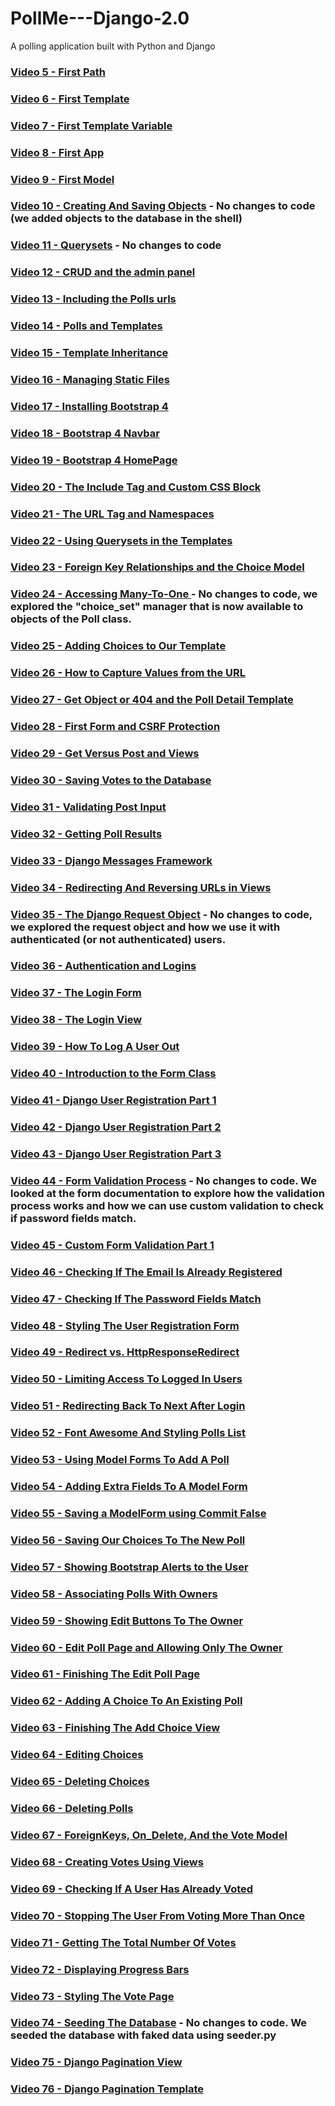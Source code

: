 # PollMe---Django-2.0
A polling application built with Python and Django

### [Video 5 - First Path](https://github.com/highfivecode/PollMe---Django-2.0/tree/e1cf579393b6f099f831180b050c1ba0d96a7e99)  
### [Video 6 - First Template](https://github.com/highfivecode/PollMe---Django-2.0/tree/960d9f8f654e00a9ae08f20c11051b6e7bcd7acc)  
### [Video 7 - First Template Variable](https://github.com/highfivecode/PollMe---Django-2.0/tree/75666bb33fc19e8cad57532839cd46dad326d30e) 
### [Video 8 - First App](https://github.com/highfivecode/PollMe---Django-2.0/tree/c33f211f5408ce7af1dc2ba5daa59dc1aa4f5b45) 
### [Video 9 - First Model](https://github.com/highfivecode/PollMe---Django-2.0/tree/aa7b580ca1dc7497c6b6657387fd2cc522dcb01c)  
### [Video 10 - Creating And Saving Objects](https://github.com/highfivecode/PollMe---Django-2.0/tree/8df9757f36b36a3f47a76fa3676309ad48e5858e) - No changes to code (we added objects to the database in the shell)  
### [Video 11 - Querysets](https://github.com/highfivecode/PollMe---Django-2.0/tree/8df9757f36b36a3f47a76fa3676309ad48e5858e) - No changes to code  
### [Video 12 - CRUD and the admin panel](https://github.com/highfivecode/PollMe---Django-2.0/tree/23d7f9836536907b3f8268f33167289da098e511)   
### [Video 13 - Including the Polls urls](https://github.com/highfivecode/PollMe---Django-2.0/tree/b88fa855cda4573d25f7526937eb827ab9b02cb3)   
### [Video 14 - Polls and Templates](https://github.com/highfivecode/PollMe---Django-2.0/tree/5faafe1b940eff93e37a7f91848bdd71112e032c)  
### [Video 15 - Template Inheritance](https://github.com/highfivecode/PollMe---Django-2.0/tree/7cf0e0f9b247a8bc02b23e3124015bdd18a7ceaa)  
### [Video 16 - Managing Static Files](https://github.com/highfivecode/PollMe---Django-2.0/tree/2c18a9791d8eb6c2e8e68e336f24bfef81ce8ec4)  
### [Video 17 - Installing Bootstrap 4](https://github.com/highfivecode/PollMe---Django-2.0/tree/1baea09a2bf47170ac406715eac2310adf9b94d8) 
### [Video 18 - Bootstrap 4 Navbar](https://github.com/highfivecode/PollMe---Django-2.0/tree/05bbed00088acd96969f678d1f5a6747c5633269) 
### [Video 19 - Bootstrap 4 HomePage](https://github.com/highfivecode/PollMe---Django-2.0/tree/4357db3892855646730731217db15eff770e4791) 
### [Video 20 - The Include Tag and Custom CSS Block](https://github.com/highfivecode/PollMe---Django-2.0/tree/cb0065a391b3fb2a769619a9c2800d7a4783c2d6) 
### [Video 21 - The URL Tag and Namespaces](https://github.com/highfivecode/PollMe---Django-2.0/tree/ab6829fc3fdebf6cd93c4a310d52a43b1e089424) 
### [Video 22 - Using Querysets in the Templates](https://github.com/highfivecode/PollMe---Django-2.0/tree/5316fc7ebec45f07dd28404271910851875af314) 
### [Video 23 - Foreign Key Relationships and the Choice Model](https://github.com/highfivecode/PollMe---Django-2.0/tree/5ae96f977c7bcd052d1d40d0dba194bc7b289383) 
### [Video 24 -  Accessing Many-To-One ](https://github.com/highfivecode/PollMe---Django-2.0/tree/5ae96f977c7bcd052d1d40d0dba194bc7b289383)  - No changes to code, we explored the "choice_set" manager that is now available to objects of the Poll class.  
### [Video 25 - Adding Choices to Our Template](https://github.com/highfivecode/PollMe---Django-2.0/tree/adccb8b649611d45398fd1cde67988d7ac42c994) 
### [Video 26 - How to Capture Values from the URL](https://github.com/highfivecode/PollMe---Django-2.0/tree/ae1fb321ea7a8140c9c208d1eefda6a5994eb224) 
### [Video 27 - Get Object or 404 and the Poll Detail Template](https://github.com/highfivecode/PollMe---Django-2.0/tree/a4aed0fba80e1a8528e3e79f2ec0ad8417befb7a) 
### [Video 28 - First Form and CSRF Protection](https://github.com/highfivecode/PollMe---Django-2.0/tree/3f33c2712a38052c1f6592a999ff1838bfb4bfea) 
### [Video 29 - Get Versus Post and Views](https://github.com/highfivecode/PollMe---Django-2.0/tree/aa36c5656747b5cca2bc7f1aa4ad27c5ac957d9f) 
### [Video 30 - Saving Votes to the Database](https://github.com/highfivecode/PollMe---Django-2.0/tree/6b572e1e88c2a178028af7d6e568ac00eac51cf5) 
### [Video 31 - Validating Post Input](https://github.com/highfivecode/PollMe---Django-2.0/tree/9f9a0a719648dfb86581e74537cad7621c399547) 
### [Video 32 - Getting Poll Results](https://github.com/highfivecode/PollMe---Django-2.0/tree/190a8a60e44e798e658e545ba9ea3ecdd37f6379) 
### [Video 33 - Django Messages Framework](https://github.com/highfivecode/PollMe---Django-2.0/tree/253e06a9e6d80c05f52be31e27020ed57b8ca209) 
### [Video 34 - Redirecting And Reversing URLs in Views](https://github.com/highfivecode/PollMe---Django-2.0/tree/79f661c5b8c85e8e8f73ee91c10b6d4c94fe67c8) 
### [Video 35 - The Django Request Object](https://github.com/highfivecode/PollMe---Django-2.0/tree/79f661c5b8c85e8e8f73ee91c10b6d4c94fe67c8)  - No changes to code, we explored the request object and how we use it with authenticated (or not authenticated) users.  
### [Video 36 - Authentication and Logins](https://github.com/highfivecode/PollMe---Django-2.0/tree/8690324a5e70ee1c6a9f9a46bdd83cc5f2579426)  
### [Video 37 - The Login Form](https://github.com/highfivecode/PollMe---Django-2.0/tree/53041b3e67685ad84b6872517d17bcb8891e7265)  
### [Video 38 - The Login View](https://github.com/highfivecode/PollMe---Django-2.0/tree/5f867676dd09a7b56e3513b9bb29903c8b88f858)  
### [Video 39 - How To Log A User Out](https://github.com/highfivecode/PollMe---Django-2.0/tree/ec1462715ab694dc3c23b7f4c48f95e0595ea661)  
### [Video 40 - Introduction to the Form Class](https://github.com/highfivecode/PollMe---Django-2.0/tree/234bb1dcb2d231e27203b95b71c8a5eea9af198a)  
### [Video 41 - Django User Registration Part 1](https://github.com/highfivecode/PollMe---Django-2.0/tree/fff2cb16c0382be2c4dd3306c51e60afb3eeadbe)  
### [Video 42 - Django User Registration Part 2](https://github.com/highfivecode/PollMe---Django-2.0/tree/e0d3c713c118b6f55b02dd09eb57b1c2224d4147)  
### [Video 43 - Django User Registration Part 3](https://github.com/highfivecode/PollMe---Django-2.0/tree/84aaf125df233b2b3048fa442fb3ba29c309c354)  
### [Video 44 - Form Validation Process](https://github.com/highfivecode/PollMe---Django-2.0/tree/84aaf125df233b2b3048fa442fb3ba29c309c354) - No changes to code. We looked at the form documentation to explore how the validation process works and how we can use custom validation to check if password fields match.
### [Video 45 - Custom Form Validation Part 1](https://github.com/highfivecode/PollMe---Django-2.0/tree/c935ded27a2d57f79b2cdae3466f43491c2eb0bc)  
### [Video 46 - Checking If The Email Is Already Registered](https://github.com/highfivecode/PollMe---Django-2.0/tree/7ce8fe51d60fd45940d05a848af4e749f7eb4676)  
### [Video 47 - Checking If The Password Fields Match](https://github.com/highfivecode/PollMe---Django-2.0/tree/4ec82202229248dde28eeac138c6890baa0ae3ad)  
### [Video 48 - Styling The User Registration Form](https://github.com/highfivecode/PollMe---Django-2.0/tree/347245f5b59bbab15aa392f2b50e7947ff7d135b)  
### [Video 49 - Redirect vs. HttpResponseRedirect](https://github.com/highfivecode/PollMe---Django-2.0/tree/f91124ba897be5bb4b84218d8b178d4da1721c22)  
### [Video 50 - Limiting Access To Logged In Users](https://github.com/highfivecode/PollMe---Django-2.0/tree/67b357449a4fa71b27c40950a3015a5e56390f54)  
### [Video 51 - Redirecting Back To Next After Login](https://github.com/highfivecode/PollMe---Django-2.0/tree/a4e3821236da953261821581f71814aa87cc70f8)  
### [Video 52 - Font Awesome And Styling Polls List](https://github.com/highfivecode/PollMe---Django-2.0/tree/e870818a46ee7a9e267ffb77d6db345b9791e05a)  
### [Video 53 - Using Model Forms To Add A Poll](https://github.com/highfivecode/PollMe---Django-2.0/tree/db8223cc31c64a293fd74b21411325e44595f2d6)  
### [Video 54 - Adding Extra Fields To A Model Form](https://github.com/highfivecode/PollMe---Django-2.0/tree/5bdafea078874388dceea922115cd021f8d7dd45)  
### [Video 55 - Saving a ModelForm using Commit False](https://github.com/highfivecode/PollMe---Django-2.0/tree/97f0e9e51fabcb48b5759575ba341668be9db2b4)  
### [Video 56 - Saving Our Choices To The New Poll](https://github.com/highfivecode/PollMe---Django-2.0/tree/c6928521791c16138545fb04c1aa92325164d0d6)  
### [Video 57 - Showing Bootstrap Alerts to the User](https://github.com/highfivecode/PollMe---Django-2.0/tree/e1812cfb164ae70907043863d6134288e73a5d5b)  
### [Video 58 - Associating Polls With Owners](https://github.com/highfivecode/PollMe---Django-2.0/tree/4bcfe1080d1d69d01e920b22068995aa74fc68b9)  
### [Video 59 - Showing Edit Buttons To The Owner](https://github.com/highfivecode/PollMe---Django-2.0/tree/dd99e3dc78a25a6aef5059f20374fcef48bba01c)  
### [Video 60 - Edit Poll Page and Allowing Only The Owner](https://github.com/highfivecode/PollMe---Django-2.0/tree/80beb0edc1fe1269c4d5602849fa6516ccdb9436)  
### [Video 61 - Finishing The Edit Poll Page](https://github.com/highfivecode/PollMe---Django-2.0/tree/e607dda8657403506541dd0a8691680ab25fadae)  
### [Video 62 - Adding A Choice To An Existing Poll](https://github.com/highfivecode/PollMe---Django-2.0/tree/878cdf317ff01cba4f7805bbb44c282d65690be9)  
### [Video 63 - Finishing The Add Choice View](https://github.com/highfivecode/PollMe---Django-2.0/tree/d1344f3e45d1164fd08d98b7084e5abef426c011)  
### [Video 64 - Editing Choices](https://github.com/highfivecode/PollMe---Django-2.0/tree/2b2b699770f61ad2ab8d3b9888a6f7d7c70b7f0e)  
### [Video 65 - Deleting Choices](https://github.com/highfivecode/PollMe---Django-2.0/tree/3bee8e44c512459801aeafd473e333be39d1b916)  
### [Video 66 - Deleting Polls](https://github.com/highfivecode/PollMe---Django-2.0/tree/22c531cd17048cc98ef7e118799fa1abe98c54b2) 
### [Video 67 - ForeignKeys, On_Delete, And the Vote Model](https://github.com/highfivecode/PollMe---Django-2.0/tree/fa6ac79f45f4d6be436578140ae186d5a04f132a) 
### [Video 68 - Creating Votes Using Views](https://github.com/highfivecode/PollMe---Django-2.0/tree/b16d09e98a79afce689efbaeb8cc4df0ff778a8b) 
### [Video 69 - Checking If A User Has Already Voted](https://github.com/highfivecode/PollMe---Django-2.0/tree/8921730e8d4bcb28ba8e3f0f0a33a51296ee9ca0) 
### [Video 70 - Stopping The User From Voting More Than Once](https://github.com/highfivecode/PollMe---Django-2.0/tree/d384b3cf99d6f9c1dac144e73447464ea1d12f61) 
### [Video 71 - Getting The Total Number Of Votes](https://github.com/highfivecode/PollMe---Django-2.0/tree/4a4ec70b9e88cb3b76d2aa8d541802883957a52c) 
### [Video 72 - Displaying Progress Bars](https://github.com/highfivecode/PollMe---Django-2.0/tree/63c0de683e5a2621d395f3bf7315405b72dbc9f2) 
### [Video 73 - Styling The Vote Page](https://github.com/highfivecode/PollMe---Django-2.0/tree/7fcfa858e64fcf1d82e581c7484f8702150c73f2) 
### [Video 74 - Seeding The Database](https://github.com/highfivecode/PollMe---Django-2.0/tree/7fcfa858e64fcf1d82e581c7484f8702150c73f2) - No changes to code. We seeded the database with faked data using seeder.py
### [Video 75 - Django Pagination View](https://github.com/highfivecode/PollMe---Django-2.0/tree/0ee3c455d48283cc402c0ca9a4140cb1ea4f8efd) 
### [Video 76 - Django Pagination Template](https://github.com/highfivecode/PollMe---Django-2.0/tree/55d0bdfb55a6c546c55e4bddd44cc34adbd7ef17) 
